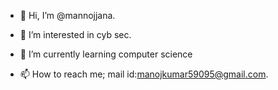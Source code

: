 - 👋 Hi, I’m @mannojjana.
- 👀 I’m interested in cyb sec.
- 🌱 I’m currently learning computer science

- 📫 How to reach me; mail id:manojkumar59095@gmail.com.

<!---
mannojjana/mannojjana is a ✨ special ✨ repository because its `README.md` (this file) appears on your GitHub profile.
You can click the Preview link to take a look at your changes.
--->
